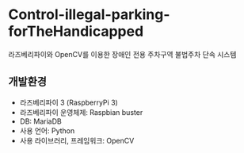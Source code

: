# Control-illegal-parking-forTheHandicapped
라즈베리파이와 OpenCV를 이용한 장애인 전용 주차구역 불법주차 단속 시스템



## 개발환경
- 라즈베리파이 3 (RaspberryPi 3)
- 라즈베리파이 운영체제: Raspbian buster
- DB: MariaDB
- 사용 언어: Python
- 사용 라이브러리, 프레임워크: OpenCV
